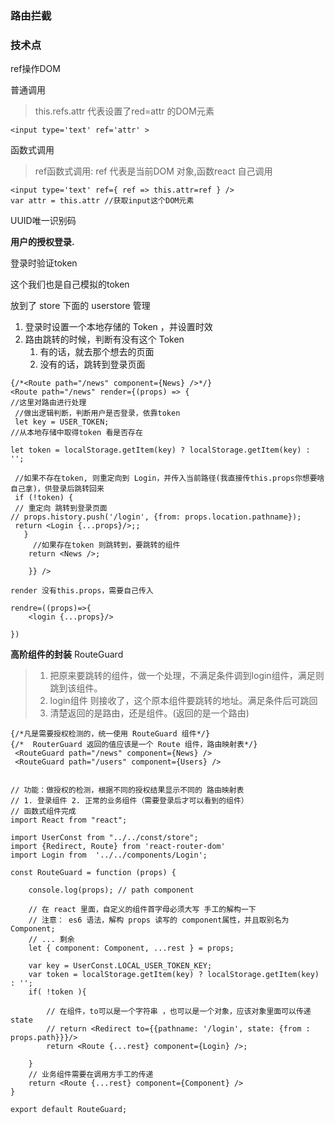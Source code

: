 ### 路由拦截

### 技术点

ref操作DOM

普通调用

> this.refs.attr 代表设置了red=attr 的DOM元素

	<input type='text' ref='attr' >

函数式调用

> ref函数式调用: ref 代表是当前DOM 对象,函数react 自己调用

```
<input type='text' ref={ ref => this.attr=ref } />
var attr = this.attr //获取input这个DOM元素
```

UUID唯一识别码





**用户的授权登录.**

登录时验证token 

这个我们也是自己模拟的token

放到了 store 下面的 userstore 管理

1. 登录时设置一个本地存储的 Token ，并设置时效
2. 路由跳转的时候，判断有没有这个 Token
   1. 有的话，就去那个想去的页面
   2. 没有的话，跳转到登录页面

```
{/*<Route path="/news" component={News} />*/}
<Route path="/news" render={(props) => {
//这里对路由进行处理
 //做出逻辑判断，判断用户是否登录，依靠token
 let key = USER_TOKEN;
//从本地存储中取得token 看是否存在

let token = localStorage.getItem(key) ? localStorage.getItem(key) : '';

 //如果不存在token, 则重定向到 Login，并传入当前路径(我直接传this.props你想要啥自己拿)，供登录后跳转回来
 if (!token) {
 // 重定向 跳转到登录页面
// props.history.push('/login', {from: props.location.pathname});
 return <Login {...props}/>;;
   }
     //如果存在token 则跳转到，要跳转的组件
    return <News />;

    }} />
```

```
render 没有this.props，需要自己传入

rendre=((props)=>{
	<login {...props}/>
	
})
```

**高阶组件的封装** RouteGuard

> 1. 把原来要跳转的组件，做一个处理，不满足条件调到login组件，满足则跳到该组件。
> 2. login组件 则接收了，这个原本组件要跳转的地址。满足条件后可跳回
> 3. 清楚返回的是路由，还是组件。(返回的是一个路由)

```
{/*凡是需要授权检测的，统一使用 RouteGuard 组件*/}
{/*  RouterGuard 返回的值应该是一个 Route 组件，路由映射表*/}
 <RouteGuard path="/news" component={News} />
 <RouteGuard path="/users" component={Users} />


// 功能：做授权的检测，根据不同的授权结果显示不同的 路由映射表
// 1. 登录组件 2. 正常的业务组件（需要登录后才可以看到的组件）
// 函数式组件完成
import React from "react";

import UserConst from "../../const/store";
import {Redirect, Route} from 'react-router-dom'
import Login from  '../../components/Login';

const RouteGuard = function (props) {

    console.log(props); // path component

    // 在 react 里面，自定义的组件首字母必须大写 手工的解构一下
    // 注意： es6 语法，解构 props 读写的 component属性，并且取别名为 Component;
    // ... 剩余
    let { component: Component, ...rest } = props;

    var key = UserConst.LOCAL_USER_TOKEN_KEY;
    var token = localStorage.getItem(key) ? localStorage.getItem(key) : '';
    if( !token ){

        // 在组件，to可以是一个字符串 ，也可以是一个对象，应该对象里面可以传递 state
        // return <Redirect to={{pathname: '/login', state: {from : props.path}}}/>
        return <Route {...rest} component={Login} />;

    }
    // 业务组件需要在调用方手工的传递
    return <Route {...rest} component={Component} />
}

export default RouteGuard;
```


